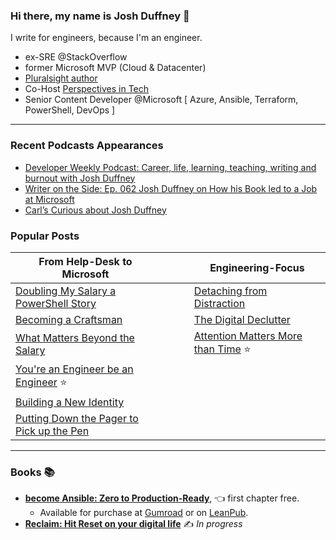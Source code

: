 ### Hi there, my name is Josh Duffney 👋

I write for engineers, because I'm an engineer.

- ex-SRE @StackOverflow
- former Microsoft MVP (Cloud & Datacenter)
- [Pluralsight author](https://www.pluralsight.com/authors/josh-duffney)
- Co-Host [Perspectives in Tech](https://donjones.com/podcast/)
- Senior Content Developer @Microsoft [ Azure, Ansible, Terraform, PowerShell, DevOps ]

---

### Recent Podcasts Appearances

- [Developer Weekly Podcast: Career, life, learning, teaching, writing and burnout with Josh Duffney](https://developerweeklypodcast.com/34/career-life-learning-teaching-writing-and-burnout-with-josh-duffney)
- [Writer on the Side: Ep. 062 Josh Duffney on How his Book led to a Job at Microsoft](https://www.writerontheside.com/josh-duffney-on-how-his-book-led-to-a-job-at-microsoft/)
- [Carl’s Curious about Josh Duffney](https://carlleducq.podbean.com/e/carls-curious-about-josh-duffney/)

### Popular Posts

|**From Help-Desk to Microsoft**|<img width=50/>|**Engineering-Focus**|
|---	|---	|---	|
|[Doubling My Salary a PowerShell Story](https://duffney.io/doubling-my-salary-a-powershell-story/)|   	|[Detaching from Distraction](https://duffney.io/detaching-from-distraction/)|
|[Becoming a Craftsman](https://duffney.io/becoming-a-craftsman)||[The Digital Declutter](https://duffney.io/the-digital-declutter/)|
|[What Matters Beyond the Salary](https://duffney.io/what-matters-beyond-the-salary)|   	|[Attention Matters More than Time](https://duffney.io/attention-matters-more-than-time/) ⭐|
|[You're an Engineer be an Engineer](https://duffney.io/youre-an-engineer-be-an-engineer) ⭐|   	|   	|
|[Building a New Identity](https://duffney.io/building-a-new-identity/)|   	|   	|
|[Putting Down the Pager to Pick up the Pen](https://duffney.io/putting-down-the-pager-to-pick-up-the-pen/)|   	|   	|

---

### Books 📚

- **[become Ansible: Zero to Production-Ready](https://becomeansible.com/)**, 👈 first chapter free.
    - Available for purchase at [Gumroad](https://gumroad.com/l/become-ansible) or on [LeanPub](https://leanpub.com/becomeansible/). 
- **[Reclaim: Hit Reset on your digital life](https://duffney.io/reclaim/)** ✍️ _In progress_

<!--

My mission is to develop  to scale knowledge that's clear, consise, and practical.
I'm an ex-SRE at @StackOverflow, former Microsoft MVP, Pluralsight author and currently work at Microsoft as a Senior Content Developer.

After a decade in the industry, [I put down my pager and picked up the pen](https://duffney.io/putting-down-the-pager-to-pick-up-the-pen/). Instead of scaling infrastructure, I now focus on scaling through writing.

My m

After writing my first book, I decided to [put down my pager and pick up the pen](https://duffney.io/putting-down-the-pager-to-pick-up-the-pen/). I now spend my work-days writing for doc.microsoft.com. And in my spare time I blog and write a newsletter at [duffney.io](https://duffney.io/newsletter/).

Knowing that my job isn't my career, I seek to master my craft. But without sacrificing my family or performance at work. To do that, I read, research, and implement habits of self-improvement and improved productivity in an endless pursuit of begin better than I was yesterday. 😄

**"More hours isn't how you get ahead, your ability to focus is."**



**Duffney/Duffney** is a ✨ _special_ ✨ repository because its `README.md` (this file) appears on your GitHub profile.

Here are some ideas to get you started:

- 🔭 I’m currently working on ...
- 🌱 I’m currently learning ...
- 👯 I’m looking to collaborate on ...
- 🤔 I’m looking for help with ...
- 💬 Ask me about ...
- 📫 How to reach me: ...
- 😄 Pronouns: ...
- ⚡ Fun fact: ...
-->

